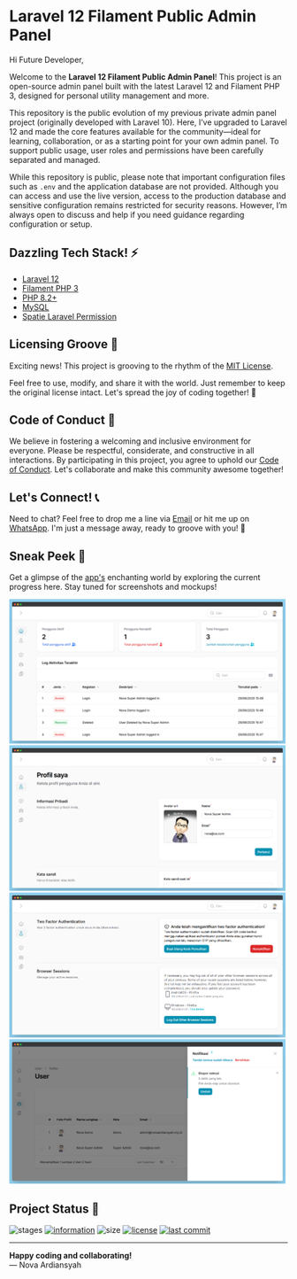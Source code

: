 # Laravel 12 Filament Public Admin Panel

Hi Future Developer,

Welcome to the **Laravel 12 Filament Public Admin Panel**! This project is an open-source admin panel built with the latest Laravel 12 and Filament PHP 3, designed for personal utility management and more.

This repository is the public evolution of my previous private admin panel project (originally developed with Laravel 10). Here, I’ve upgraded to Laravel 12 and made the core features available for the community—ideal for learning, collaboration, or as a starting point for your own admin panel. To support public usage, user roles and permissions have been carefully separated and managed.

While this repository is public, please note that important configuration files such as `.env` and the application database are not provided. Although you can access and use the live version, access to the production database and sensitive configuration remains restricted for security reasons. However, I’m always open to discuss and help if you need guidance regarding configuration or setup.

## Dazzling Tech Stack! ⚡

- [Laravel 12](https://laravel.com/)
- [Filament PHP 3](https://filamentphp.com/)
- [PHP 8.2+](https://www.php.net/)
- [MySQL](https://www.mysql.com/)
- [Spatie Laravel Permission](https://spatie.be/docs/laravel-permission/v6/introduction)

## Licensing Groove 🕺

Exciting news! This project is grooving to the rhythm of the [MIT License](LICENSE).

Feel free to use, modify, and share it with the world. Just remember to keep the original license intact. Let's spread the joy of coding together! 🚀

## Code of Conduct 🤝

We believe in fostering a welcoming and inclusive environment for everyone. Please be respectful, considerate, and constructive in all interactions. By participating in this project, you agree to uphold our [Code of Conduct](CODE_OF_CONDUCT.md). Let's collaborate and make this community awesome together!

## Let's Connect! 📞

Need to chat? Feel free to drop me a line via [Email](mailto:novaardiansyah78@gmail.com) or hit me up on [WhatsApp](https://wa.me/6289506668480?text=Hi%20Nova,%20I%20have%20a%20question%20about%20your%20project%20on%20GitHub:%20https://github.com/novaardiansyah/filament-laravel-12). I'm just a message away, ready to groove with you! 📩

## Sneak Peek 🌟

Get a glimpse of the [app's](https://laravel-12.novaardiansyah.my.id) enchanting world by exploring the current progress here. Stay tuned for screenshots and mockups!

<img src="./public/preview/image-1.png" width="500" />
<img src="./public/preview/image-2.png" width="500" />
<img src="./public/preview/image-3.png" width="500" />
<img src="./public/preview/image-4.png" width="500" />

## Project Status 🚀 

![stages](https://img.shields.io/badge/stages-development-informational)
[![information](https://img.shields.io/badge/information-references-informational)](references.json)
![size](https://img.shields.io/github/repo-size/novaardiansyah/filament-laravel-12?label=size&color=informational)
[![license](https://img.shields.io/badge/license-MIT-blue.svg)](LICENSE)
[![last commit](https://img.shields.io/github/last-commit/novaardiansyah/filament-laravel-12?label=last%20commit&color=informational)](commits/main)

---

**Happy coding and collaborating!**  
— Nova Ardiansyah
